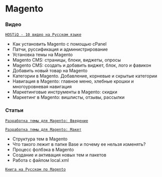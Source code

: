 
# Magento


### Видео

[`HOSTiQ - 10 видео на Русском языке`](https://www.youtube.com/playlist?list=PLGT7Tpg9uuvPrBuV8FueOomFHx6Mv9cFz)
* Как установить Magento с помощью cPanel
* Патчи, руссификация и администрирование
* Установка темы на Magento
* Magento CMS: страницы, блоки, виджеты, опросы
* Magento CMS: создать и добавить виджет, блок, лого и фавикон
* Добавить новый товар на Magento
* Категории в Magento. Добавление, корневые и скрытые категории
* Навигация в Magento: главное меню, хлебные крошки и многоуровневая навигация
* Маркетинговые инструменты в Magento: скидки
* Маркетинг в Magento: вишлисты, отзывы, рассылки

### Статьи

[`Разработка темы для Magento: Введение`](http://ruseller.com/lessons.php?rub=1&id=2107)<br/>  

[`Разработка темы для Magento: Макет`](http://ruseller.com/lessons.php?rub=37&id=2143)
* Структура тем в Magento
* Что такого лежит в папке Base и почему ее нельзя изменять?
* Процесс фолбэка в Magento
* Создание и активация новых тем и пакетов
* Работа с файлом local.xml

[`Книга на Русском по Magento`](http://magento-forum.ru/forum/124/)
